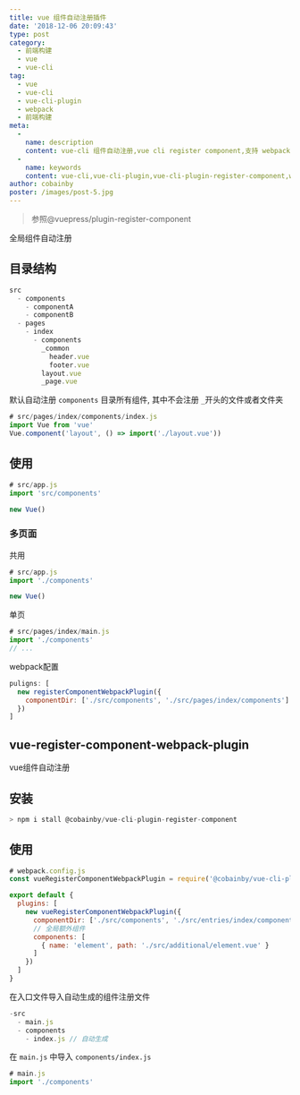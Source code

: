 ```yaml
---
title: vue 组件自动注册插件
date: '2018-12-06 20:09:43'
type: post
category:
  - 前端构建
  - vue
  - vue-cli
tag: 
  - vue
  - vue-cli
  - vue-cli-plugin
  - webpack
  - 前端构建
meta:
  -
    name: description
    content: vue-cli 组件自动注册,vue cli register component,支持 webpack 插件
  -
    name: keywords
    content: vue-cli,vue-cli-plugin,vue-cli-plugin-register-component,webpack,register-component
author: cobainby
poster: /images/post-5.jpg
---
```


> 参照@vuepress/plugin-register-component

全局组件自动注册

<!-- more -->

## 目录结构

```javascript
src
  - components
    - componentA
    - componentB
  - pages
    - index
      - components
        _common
          header.vue
          footer.vue
        layout.vue
        _page.vue
```

默认自动注册 `components` 目录所有组件, 其中不会注册 `_`开头的文件或者文件夹

```javascript
# src/pages/index/components/index.js
import Vue from 'vue'
Vue.component('layout', () => import('./layout.vue'))
```

## 使用

```javascript
# src/app.js
import 'src/components'

new Vue()
```

### 多页面

共用
```javascript
# src/app.js
import './components'

new Vue()
```

单页
```javascript
# src/pages/index/main.js
import './components'
// ...
```

webpack配置

```javascript
puligns: [
  new registerComponentWebpackPlugin({
    componentDir: ['./src/components', './src/pages/index/components']
  })
]
```

## vue-register-component-webpack-plugin

vue组件自动注册

## 安装

```javascript
> npm i stall @cobainby/vue-cli-plugin-register-component
```

## 使用

```javascript
# webpack.config.js
const vueRegisterComponentWebpackPlugin = require('@cobainby/vue-cli-plugin-register-component')

export default {
  plugins: [
    new vueRegisterComponentWebpackPlugin({
      componentDir: ['./src/components', './src/entries/index/components'],
      // 全局额外组件
      components: [
        { name: 'element', path: './src/additional/element.vue' }
      ]
    })
  ]
}
```

在入口文件导入自动生成的组件注册文件

```javascript
-src
  - main.js
  - components
    - index.js // 自动生成
```

在 `main.js` 中导入 `components/index.js`

```javascript
# main.js
import './components'
```